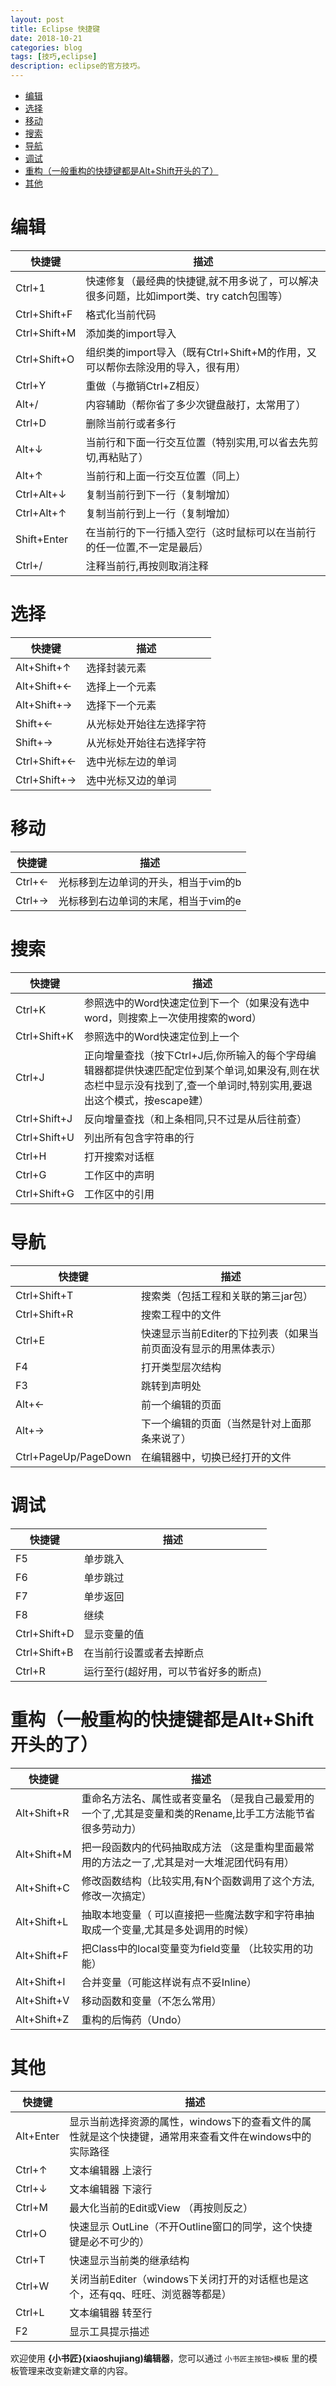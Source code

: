 ```yaml
---
layout: post
title: Eclipse 快捷键
date: 2018-10-21
categories: blog
tags: [技巧,eclipse]
description: eclipse的官方技巧。
---
```


* [编辑](#编辑)
* [选择](#选择)
* [移动](#移动)
* [搜索](#搜索)
* [导航](#导航)
* [调试](#调试)
* [重构（一般重构的快捷键都是Alt+Shift开头的了）](#重构一般重构的快捷键都是altshift开头的了)
* [其他](#其他)

# 编辑

|  快捷键   |  描述   |
| --- | --- |
|  Ctrl+1   |  快速修复（最经典的快捷键,就不用多说了，可以解决很多问题，比如import类、try catch包围等）   |
|   Ctrl+Shift+F  |  格式化当前代码   |
|  Ctrl+Shift+M   |  添加类的import导入   |
|  Ctrl+Shift+O   |  组织类的import导入（既有Ctrl+Shift+M的作用，又可以帮你去除没用的导入，很有用）   |
|  Ctrl+Y   |   重做（与撤销Ctrl+Z相反）  |
|  Alt+/   |  内容辅助（帮你省了多少次键盘敲打，太常用了）   |
| Ctrl+D  |	删除当前行或者多行  |
 |Alt+↓	  | 当前行和下面一行交互位置（特别实用,可以省去先剪切,再粘贴了） |
 |Alt+↑  |	当前行和上面一行交互位置（同上）  |
 | Ctrl+Alt+↓  | 	复制当前行到下一行（复制增加）  |
 | Ctrl+Alt+↑  |	复制当前行到上一行（复制增加）  |
 |Shift+Enter  |	在当前行的下一行插入空行（这时鼠标可以在当前行的任一位置,不一定是最后）  |
 | Ctrl+/  |	注释当前行,再按则取消注释 |

# 选择

|  快捷键   |  描述   |
| --- | --- |
|  Alt+Shift+↑ |  	选择封装元素|  
|  Alt+Shift+←	|   选择上一个元素|  
|  Alt+Shift+→	|  选择下一个元素|  
|  Shift+←	|   从光标处开始往左选择字符|  
|  Shift+→ |   	从光标处开始往右选择字符|  
|  Ctrl+Shift+←|  	选中光标左边的单词|  
| Ctrl+Shift+→ | 	选中光标又边的单词|

# 移动

|  快捷键   |  描述   |
| --- | --- |
|Ctrl+←	|光标移到左边单词的开头，相当于vim的b|
|Ctrl+→	|光标移到右边单词的末尾，相当于vim的e|

# 搜索

|  快捷键   |  描述   |
| --- | --- |
|Ctrl+K | 	参照选中的Word快速定位到下一个（如果没有选中word，则搜索上一次使用搜索的word）|
|Ctrl+Shift+K |	参照选中的Word快速定位到上一个|
|Ctrl+J	|正向增量查找（按下Ctrl+J后,你所输入的每个字母编辑器都提供快速匹配定位到某个单词,如果没有,则在状态栏中显示没有找到了,查一个单词时,特别实用,要退出这个模式，按escape建）|
|Ctrl+Shift+J|	反向增量查找（和上条相同,只不过是从后往前查）|
|Ctrl+Shift+U	|列出所有包含字符串的行|
|Ctrl+H	|打开搜索对话框|
|Ctrl+G	|工作区中的声明|
|Ctrl+Shift+G	|工作区中的引用|

# 导航

|  快捷键   |  描述   |
| --- | --- |
 |Ctrl+Shift+T |	搜索类（包括工程和关联的第三jar包） |
 |Ctrl+Shift+R	 |搜索工程中的文件 |
 |Ctrl+E |	快速显示当前Editer的下拉列表（如果当前页面没有显示的用黑体表示） |
 |F4 |	打开类型层次结构 |
 |F3 |	跳转到声明处 |
 |Alt+←	 |前一个编辑的页面 |
 |Alt+→ |	下一个编辑的页面（当然是针对上面那条来说了） |
 |Ctrl+PageUp/PageDown	 |在编辑器中，切换已经打开的文件 |
 
# 调试

|  快捷键   |  描述   |
| --- | --- |
 |F5	 |单步跳入 |
 |F6	 |单步跳过 |
 |F7	 |单步返回 |
 |F8	 |继续 |
 |Ctrl+Shift+D |	显示变量的值 |
 |Ctrl+Shift+B	 |在当前行设置或者去掉断点 |
 |Ctrl+R	 |运行至行(超好用，可以节省好多的断点) |
 
# 重构（一般重构的快捷键都是Alt+Shift开头的了）

|  快捷键   |  描述   |
| --- | --- |
 |Alt+Shift+R |	重命名方法名、属性或者变量名 （是我自己最爱用的一个了,尤其是变量和类的Rename,比手工方法能节省很多劳动力） |
 |Alt+Shift+M |	把一段函数内的代码抽取成方法 （这是重构里面最常用的方法之一了,尤其是对一大堆泥团代码有用） |
 |Alt+Shift+C |	修改函数结构（比较实用,有N个函数调用了这个方法,修改一次搞定） |
 |Alt+Shift+L |	抽取本地变量（ 可以直接把一些魔法数字和字符串抽取成一个变量,尤其是多处调用的时候） |
 |Alt+Shift+F |	把Class中的local变量变为field变量 （比较实用的功能） |
 |Alt+Shift+I	 |合并变量（可能这样说有点不妥Inline） |
 |Alt+Shift+V |	移动函数和变量（不怎么常用） |
 |Alt+Shift+Z	 |重构的后悔药（Undo） |
 
# 其他

|  快捷键   |  描述   |
| --- | --- |
 |Alt+Enter |	显示当前选择资源的属性，windows下的查看文件的属性就是这个快捷键，通常用来查看文件在windows中的实际路径 |
 |Ctrl+↑ |	文本编辑器 上滚行 |
 |Ctrl+↓	 |文本编辑器 下滚行 |
 |Ctrl+M |	最大化当前的Edit或View （再按则反之） |
 |Ctrl+O |	快速显示 OutLine（不开Outline窗口的同学，这个快捷键是必不可少的） |
 |Ctrl+T |	快速显示当前类的继承结构 |
 |Ctrl+W |	关闭当前Editer（windows下关闭打开的对话框也是这个，还有qq、旺旺、浏览器等都是） |
 |Ctrl+L	 |文本编辑器 转至行 |
 |F2	 |显示工具提示描述 |



欢迎使用 **{小书匠}(xiaoshujiang)编辑器**，您可以通过 `小书匠主按钮>模板` 里的模板管理来改变新建文章的内容。